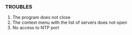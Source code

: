 ### TROUBLES
1. The program does not close
2. The context menu with the list of servers does not open
3. No access to NTP port
